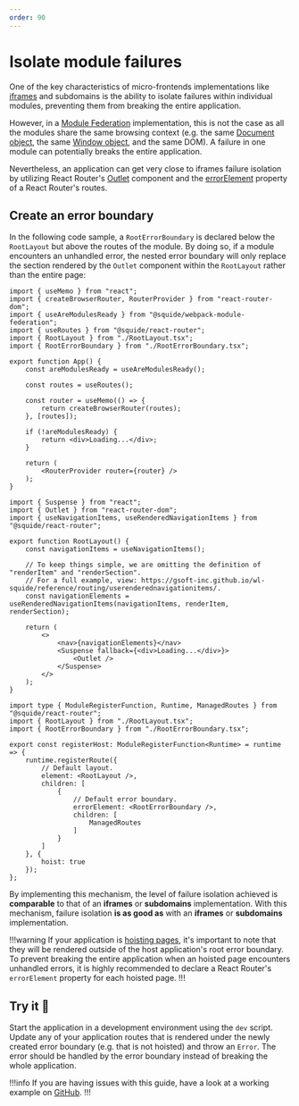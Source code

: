 ```yaml
---
order: 90
---
```


# Isolate module failures

One of the key characteristics of micro-frontends implementations like [iframes](https://martinfowler.com/articles/micro-frontends.html#Run-timeIntegrationViaIframes) and subdomains is the ability to isolate failures within individual modules, preventing them from breaking the entire application.

However, in a [Module Federation](https://webpack.js.org/concepts/module-federation/) implementation, this is not the case as all the modules share the same browsing context (e.g. the same [Document object](https://developer.mozilla.org/en-US/docs/Web/API/Document), the same [Window object](https://developer.mozilla.org/en-US/docs/Web/API/Window), and the same DOM). A failure in one module can potentially breaks the entire application.

Nevertheless, an application can get very close to iframes failure isolation by utilizing React Router's [Outlet](https://reactrouter.com/en/main/components/outlet) component and the [errorElement](https://reactrouter.com/en/main/route/error-element) property of a React Router's routes.

## Create an error boundary

In the following code sample, a `RootErrorBoundary` is declared below the `RootLayout` but above the routes of the module. By doing so, if a module encounters an unhandled error, the nested error boundary will only replace the section rendered by the `Outlet` component within the `RootLayout` rather than the entire page:

```tsx host/src/App.tsx
import { useMemo } from "react";
import { createBrowserRouter, RouterProvider } from "react-router-dom";
import { useAreModulesReady } from "@squide/webpack-module-federation";
import { useRoutes } from "@squide/react-router";
import { RootLayout } from "./RootLayout.tsx";
import { RootErrorBoundary } from "./RootErrorBoundary.tsx";

export function App() {
    const areModulesReady = useAreModulesReady();

    const routes = useRoutes();

    const router = useMemo(() => {
        return createBrowserRouter(routes);
    }, [routes]);

    if (!areModulesReady) {
        return <div>Loading...</div>;
    }

    return (
        <RouterProvider router={router} />
    );
}
```

```tsx !#16 host/src/RootLayout.tsx
import { Suspense } from "react";
import { Outlet } from "react-router-dom";
import { useNavigationItems, useRenderedNavigationItems } from "@squide/react-router";

export function RootLayout() {
    const navigationItems = useNavigationItems();

    // To keep things simple, we are omitting the definition of "renderItem" and "renderSection".
    // For a full example, view: https://gsoft-inc.github.io/wl-squide/reference/routing/userenderednavigationitems/.
    const navigationElements = useRenderedNavigationItems(navigationItems, renderItem, renderSection);

    return (
        <>
            <nav>{navigationElements}</nav>
            <Suspense fallback={<div>Loading...</div>}>
                <Outlet />
            </Suspense>
        </>
    );
}
```

```tsx !#8,12 host/src/register.tsx
import type { ModuleRegisterFunction, Runtime, ManagedRoutes } from "@squide/react-router";
import { RootLayout } from "./RootLayout.tsx";
import { RootErrorBoundary } from "./RootErrorBoundary.tsx";

export const registerHost: ModuleRegisterFunction<Runtime> = runtime => {
    runtime.registerRoute({
        // Default layout.
        element: <RootLayout />,
        children: [
            {
                // Default error boundary.
                errorElement: <RootErrorBoundary />,
                children: [
                    ManagedRoutes
                ]
            }
        ]
    }, {
        hoist: true
    });
};
```

By implementing this mechanism, the level of failure isolation achieved is **comparable** to that of an **iframes** or **subdomains** implementation. With this mechanism, failure isolation **is as good as** with an **iframes** or **subdomains** implementation.

!!!warning
If your application is [hoisting pages](../reference/runtime/runtime-class.md#register-an-hoisted-route), it's important to note that they will be rendered outside of the host application's root error boundary. To prevent breaking the entire application when an hoisted page encounters unhandled errors, it is highly recommended to declare a React Router's `errorElement` property for each hoisted page.
!!!

## Try it :rocket:

Start the application in a development environment using the `dev` script. Update any of your application routes that is rendered under the newly created error boundary (e.g. that is not hoisted) and throw an `Error`. The error should be handled by the error boundary instead of breaking the whole application.

!!!info
If you are having issues with this guide, have a look at a working example on [GitHub](https://github.com/gsoft-inc/wl-squide/tree/main/samples/basic/shell).
!!!
